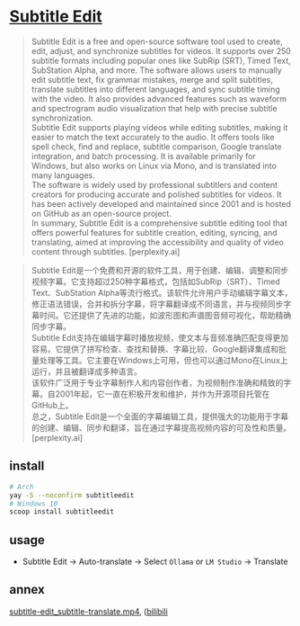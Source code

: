 # [Subtitle Edit](https://github.com/SubtitleEdit/subtitleedit)

> Subtitle Edit is a free and open-source software tool used to create, edit, adjust, and synchronize subtitles for videos. It supports over 250 subtitle formats including popular ones like SubRip (SRT), Timed Text, SubStation Alpha, and more. The software allows users to manually edit subtitle text, fix grammar mistakes, merge and split subtitles, translate subtitles into different languages, and sync subtitle timing with the video. It also provides advanced features such as waveform and spectrogram audio visualization that help with precise subtitle synchronization.  
> Subtitle Edit supports playing videos while editing subtitles, making it easier to match the text accurately to the audio. It offers tools like spell check, find and replace, subtitle comparison, Google translate integration, and batch processing. It is available primarily for Windows, but also works on Linux via Mono, and is translated into many languages.  
> The software is widely used by professional subtitlers and content creators for producing accurate and polished subtitles for videos. It has been actively developed and maintained since 2001 and is hosted on GitHub as an open-source project.  
> In summary, Subtitle Edit is a comprehensive subtitle editing tool that offers powerful features for subtitle creation, editing, syncing, and translating, aimed at improving the accessibility and quality of video content through subtitles. [perplexity.ai]

> Subtitle Edit是一个免费和开源的软件工具，用于创建、编辑、调整和同步视频字幕。它支持超过250种字幕格式，包括如SubRip（SRT）、Timed Text、SubStation Alpha等流行格式。该软件允许用户手动编辑字幕文本，修正语法错误，合并和拆分字幕，将字幕翻译成不同语言，并与视频同步字幕时间。它还提供了先进的功能，如波形图和声谱图音频可视化，帮助精确同步字幕。  
> Subtitle Edit支持在编辑字幕时播放视频，使文本与音频准确匹配变得更加容易。它提供了拼写检查、查找和替换、字幕比较、Google翻译集成和批量处理等工具。它主要在Windows上可用，但也可以通过Mono在Linux上运行，并且被翻译成多种语言。  
> 该软件广泛用于专业字幕制作人和内容创作者，为视频制作准确和精致的字幕。自2001年起，它一直在积极开发和维护，并作为开源项目托管在GitHub上。  
> 总之，Subtitle Edit是一个全面的字幕编辑工具，提供强大的功能用于字幕的创建、编辑、同步和翻译，旨在通过字幕提高视频内容的可及性和质量。[perplexity.ai]

## install

```sh
# Arch
yay -S --noconfirm subtitleedit
# Windows 10
scoop install subtitleedit
```

## usage

- Subtitle Edit → Auto-translate → Select `Ollama` or `LM Studio` → Translate

## annex

[subtitle-edit_subtitle-translate.mp4](https://scillidan.github.io/media_cheat/opt/subtitle-edit_subtitle-translate.mp4), ([bilibili](https://www.bilibili.com/video/)
